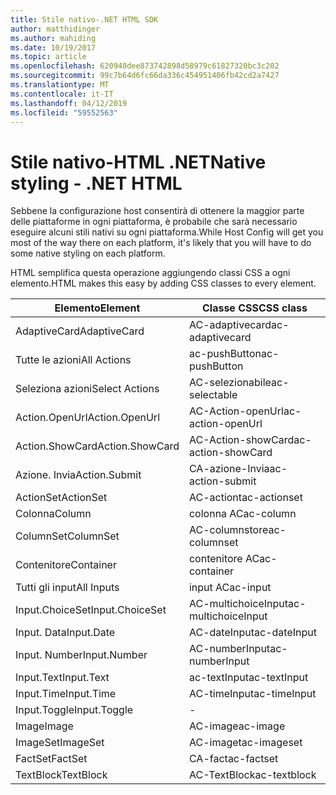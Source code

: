 ```yaml
---
title: Stile nativo-.NET HTML SDK
author: matthidinger
ms.author: mahiding
ms.date: 10/19/2017
ms.topic: article
ms.openlocfilehash: 620940dee873742898d58979c61827320bc3c202
ms.sourcegitcommit: 99c7b64d6fc66da336c454951406fb42cd2a7427
ms.translationtype: MT
ms.contentlocale: it-IT
ms.lasthandoff: 04/12/2019
ms.locfileid: "59552563"
---
```

# <a name="native-styling---net-html"></a><span data-ttu-id="d162a-102">Stile nativo-HTML .NET</span><span class="sxs-lookup"><span data-stu-id="d162a-102">Native styling - .NET HTML</span></span>

<span data-ttu-id="d162a-103">Sebbene la configurazione host consentirà di ottenere la maggior parte delle piattaforme in ogni piattaforma, è probabile che sarà necessario eseguire alcuni stili nativi su ogni piattaforma.</span><span class="sxs-lookup"><span data-stu-id="d162a-103">While Host Config will get you most of the way there on each platform, it's likely that you will have to do some native styling on each platform.</span></span> 

<span data-ttu-id="d162a-104">HTML semplifica questa operazione aggiungendo classi CSS a ogni elemento.</span><span class="sxs-lookup"><span data-stu-id="d162a-104">HTML makes this easy by adding CSS classes to every element.</span></span>

| <span data-ttu-id="d162a-105">Elemento</span><span class="sxs-lookup"><span data-stu-id="d162a-105">Element</span></span> | <span data-ttu-id="d162a-106">Classe CSS</span><span class="sxs-lookup"><span data-stu-id="d162a-106">CSS class</span></span> |
|---|---|
| <span data-ttu-id="d162a-107">AdaptiveCard</span><span class="sxs-lookup"><span data-stu-id="d162a-107">AdaptiveCard</span></span> | <span data-ttu-id="d162a-108">AC-adaptivecard</span><span class="sxs-lookup"><span data-stu-id="d162a-108">ac-adaptivecard</span></span> |
| <span data-ttu-id="d162a-109">Tutte le azioni</span><span class="sxs-lookup"><span data-stu-id="d162a-109">All Actions</span></span> | <span data-ttu-id="d162a-110">ac-pushButton</span><span class="sxs-lookup"><span data-stu-id="d162a-110">ac-pushButton</span></span> | 
| <span data-ttu-id="d162a-111">Seleziona azioni</span><span class="sxs-lookup"><span data-stu-id="d162a-111">Select Actions</span></span> | <span data-ttu-id="d162a-112">AC-selezionabile</span><span class="sxs-lookup"><span data-stu-id="d162a-112">ac-selectable</span></span> |
| <span data-ttu-id="d162a-113">Action.OpenUrl</span><span class="sxs-lookup"><span data-stu-id="d162a-113">Action.OpenUrl</span></span>  | <span data-ttu-id="d162a-114">AC-Action-openUrl</span><span class="sxs-lookup"><span data-stu-id="d162a-114">ac-action-openUrl</span></span> |
| <span data-ttu-id="d162a-115">Action.ShowCard</span><span class="sxs-lookup"><span data-stu-id="d162a-115">Action.ShowCard</span></span> | <span data-ttu-id="d162a-116">AC-Action-showCard</span><span class="sxs-lookup"><span data-stu-id="d162a-116">ac-action-showCard</span></span> |
| <span data-ttu-id="d162a-117">Azione. Invia</span><span class="sxs-lookup"><span data-stu-id="d162a-117">Action.Submit</span></span>  | <span data-ttu-id="d162a-118">CA-azione-Invia</span><span class="sxs-lookup"><span data-stu-id="d162a-118">ac-action-submit</span></span>  |
| <span data-ttu-id="d162a-119">ActionSet</span><span class="sxs-lookup"><span data-stu-id="d162a-119">ActionSet</span></span> | <span data-ttu-id="d162a-120">AC-actiont</span><span class="sxs-lookup"><span data-stu-id="d162a-120">ac-actionset</span></span> |
| <span data-ttu-id="d162a-121">Colonna</span><span class="sxs-lookup"><span data-stu-id="d162a-121">Column</span></span> | <span data-ttu-id="d162a-122">colonna AC</span><span class="sxs-lookup"><span data-stu-id="d162a-122">ac-column</span></span> |
| <span data-ttu-id="d162a-123">ColumnSet</span><span class="sxs-lookup"><span data-stu-id="d162a-123">ColumnSet</span></span> | <span data-ttu-id="d162a-124">AC-columnstore</span><span class="sxs-lookup"><span data-stu-id="d162a-124">ac-columnset</span></span> |
| <span data-ttu-id="d162a-125">Contenitore</span><span class="sxs-lookup"><span data-stu-id="d162a-125">Container</span></span> | <span data-ttu-id="d162a-126">contenitore AC</span><span class="sxs-lookup"><span data-stu-id="d162a-126">ac-container</span></span> |
| <span data-ttu-id="d162a-127">Tutti gli input</span><span class="sxs-lookup"><span data-stu-id="d162a-127">All Inputs</span></span> | <span data-ttu-id="d162a-128">input AC</span><span class="sxs-lookup"><span data-stu-id="d162a-128">ac-input</span></span> |
| <span data-ttu-id="d162a-129">Input.ChoiceSet</span><span class="sxs-lookup"><span data-stu-id="d162a-129">Input.ChoiceSet</span></span> | <span data-ttu-id="d162a-130">AC-multichoiceInput</span><span class="sxs-lookup"><span data-stu-id="d162a-130">ac-multichoiceInput</span></span>  |
| <span data-ttu-id="d162a-131">Input. Data</span><span class="sxs-lookup"><span data-stu-id="d162a-131">Input.Date</span></span> | <span data-ttu-id="d162a-132">AC-dateInput</span><span class="sxs-lookup"><span data-stu-id="d162a-132">ac-dateInput</span></span> |
| <span data-ttu-id="d162a-133">Input. Number</span><span class="sxs-lookup"><span data-stu-id="d162a-133">Input.Number</span></span> | <span data-ttu-id="d162a-134">AC-numberInput</span><span class="sxs-lookup"><span data-stu-id="d162a-134">ac-numberInput</span></span> |
| <span data-ttu-id="d162a-135">Input.Text</span><span class="sxs-lookup"><span data-stu-id="d162a-135">Input.Text</span></span> | <span data-ttu-id="d162a-136">ac-textInput</span><span class="sxs-lookup"><span data-stu-id="d162a-136">ac-textInput</span></span> |
| <span data-ttu-id="d162a-137">Input.Time</span><span class="sxs-lookup"><span data-stu-id="d162a-137">Input.Time</span></span> | <span data-ttu-id="d162a-138">AC-timeInput</span><span class="sxs-lookup"><span data-stu-id="d162a-138">ac-timeInput</span></span> |
| <span data-ttu-id="d162a-139">Input.Toggle</span><span class="sxs-lookup"><span data-stu-id="d162a-139">Input.Toggle</span></span>| - |
| <span data-ttu-id="d162a-140">Image</span><span class="sxs-lookup"><span data-stu-id="d162a-140">Image</span></span>  | <span data-ttu-id="d162a-141">AC-image</span><span class="sxs-lookup"><span data-stu-id="d162a-141">ac-image</span></span> |
| <span data-ttu-id="d162a-142">ImageSet</span><span class="sxs-lookup"><span data-stu-id="d162a-142">ImageSet</span></span>  | <span data-ttu-id="d162a-143">AC-imaget</span><span class="sxs-lookup"><span data-stu-id="d162a-143">ac-imageset</span></span> |
| <span data-ttu-id="d162a-144">FactSet</span><span class="sxs-lookup"><span data-stu-id="d162a-144">FactSet</span></span> | <span data-ttu-id="d162a-145">CA-fact</span><span class="sxs-lookup"><span data-stu-id="d162a-145">ac-factset</span></span> |
| <span data-ttu-id="d162a-146">TextBlock</span><span class="sxs-lookup"><span data-stu-id="d162a-146">TextBlock</span></span>  | <span data-ttu-id="d162a-147">AC-TextBlock</span><span class="sxs-lookup"><span data-stu-id="d162a-147">ac-textblock</span></span> |